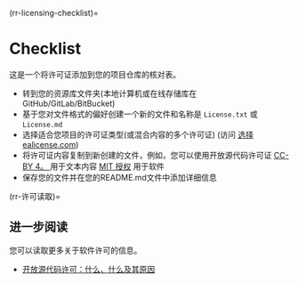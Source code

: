 (rr-licensing-checklist)=
# Checklist

这是一个将许可证添加到您的项目仓库的核对表。

- 转到您的资源库文件夹(本地计算机或在线存储库在 GitHub/GitLab/BitBucket)
- 基于您对文件格式的偏好创建一个新的文件和名称是 `License.txt` 或 `License.md`
- 选择适合您项目的许可证类型(或混合内容的多个许可证) (访问 [选择ealicense.com](https://choosealicense.com/))
- 将许可证内容复制到新创建的文件，例如，您可以使用开放源代码许可证 [CC-BY 4。 ](https://choosealicense.com/licenses/cc-by-4.0/) 用于文本内容 [MIT 授权](https://choosealicense.com/licenses/mit/) 用于软件
- 保存您的文件并在您的README.md文件中添加详细信息

(rr-许可读取)=
## 进一步阅读

您可以读取更多关于软件许可的信息。

 - [开放源代码许可：什么、什么及其原因](https://arstechnica.com/gadgets/2020/02/how-to-choose-an-open-source-license/)

